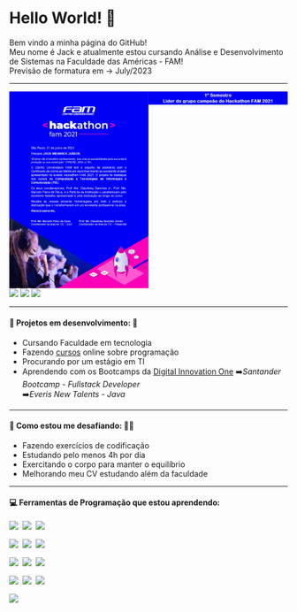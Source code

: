 <!--
- 👋 Hi, I’m @JackRJr 🙋‍♂️
- 👀 I’m interested in learning how to code! 🤯
- 🌱 I’m currently learning Java programming 👨‍💻
- 💞️ I’m looking to collaborate for a better world 🌎
- 📫 How to reach me: mail me at jack_rieswick@hotmail.com 📭

- *Brasileiro, estudante de Análise e Desenvolvimento de Sistemas*
- *Em busca de um estágio na área de TI*

JackRJr/JackRJr is a ✨ special ✨ repository because its `README.md` (this file) appears on your GitHub profile.
You can click the Preview link to take a look at your changes.
--->

# Hello World! 👋

Bem vindo a minha página do GitHub! <br/> 
Meu nome é Jack e atualmente estou cursando Análise e Desenvolvimento de Sistemas na Faculdade das Américas - FAM! <br/>
Previsão de formatura em -> July/2023

<hr>

<img align="right" alt="img" src="https://github.com/JackRJr/JackRJr/blob/main/Parte%20superior%20hackathon%20escrito.jpg" width="50%" height="auto" />
<img align="right" alt="img" src="https://github.com/JackRJr/JackRJr/blob/main/0001.jpg" width="50%" height="auto" />
 
[<code><img width="7%" src="https://www.vectorlogo.zone/logos/github/github-tile.svg"></code>](https://github.com/JackRJr)
[<code><img width="7%" src="https://www.vectorlogo.zone/logos/linkedin/linkedin-tile.svg"></code>](https://www.linkedin.com/in/jackrjr/)
[<code><img width="7%" src="https://www.vectorlogo.zone/logos/microsoft/microsoft-icon.svg"></code>](mailto:jack_rieswick@hotmail.com)

<hr>

#### 🌱 Projetos em desenvolvimento: 👀
- Cursando Faculdade em tecnologia
- Fazendo [cursos](https://udemy.com) online sobre programação
- Procurando por um estágio em TI
- Aprendendo com os Bootcamps da [Digital Innovation One](https://digitalinnovation.one/)
  ➡️*Santander Bootcamp - Fullstack Developer* <br/>
  ➡️*Everis New Talents - Java*

<hr>

#### :muscle: Como estou me desafiando: 👨‍💻
- Fazendo exercícios de codificação
- Estudando pelo menos 4h por dia
- Exercitando o corpo para manter o equilíbrio
- Melhorando meu CV estudando além da faculdade <br/>

<hr> 

#### :computer: Ferramentas de Programação que estou aprendendo: 

<code><img width="14%" src="https://www.vectorlogo.zone/logos/java/java-ar21.svg"></code>&nbsp;
<code><img width="14%" src="https://www.vectorlogo.zone/logos/springio/springio-ar21.svg"></code>&nbsp;
<code><img width="14%" src="https://www.vectorlogo.zone/logos/angular/angular-ar21.svg"></code>
<br />

<code><img width="14%" src="https://www.vectorlogo.zone/logos/w3_html5/w3_html5-ar21.svg"></code>&nbsp;
<code><img width="14%" src="https://www.vectorlogo.zone/logos/netlifyapp_watercss/netlifyapp_watercss-official.svg"></code>&nbsp;
<code><img width="14%" src="https://www.vectorlogo.zone/logos/getbootstrap/getbootstrap-ar21.svg"></code>
<br />

<code><img width="14%" src="https://www.vectorlogo.zone/logos/git-scm/git-scm-ar21.svg"></code>&nbsp;
<code><img width="14%" src="https://www.vectorlogo.zone/logos/github/github-ar21.svg"></code>&nbsp;
<code><img width="14%" src="https://www.vectorlogo.zone/logos/eclipse/eclipse-ar21.svg"></code>
<br /> 

<code><img width="14%" src="https://www.vectorlogo.zone/logos/javascript/javascript-horizontal.svg"></code>&nbsp;
<code><img width="14%" src="https://www.vectorlogo.zone/logos/postgresql/postgresql-horizontal.svg"></code>&nbsp;
<code><img width="14%" src="https://www.vectorlogo.zone/logos/mysql/mysql-ar21.svg"></code>
<br />

<code><img width="10%" src="https://www.vectorlogo.zone/logos/jetbrains/jetbrains-icon.svg"></code>
</p>


